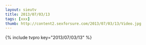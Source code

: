 ```yaml
--- 
layout: sieutv
title: 2013/07/03/13
tags: [xxx]
thumb: http://content2.sexforsure.com/2013/07/03/13/Video.jpg
---
```

{% include tvpro key="2013/07/03/13" %} 
